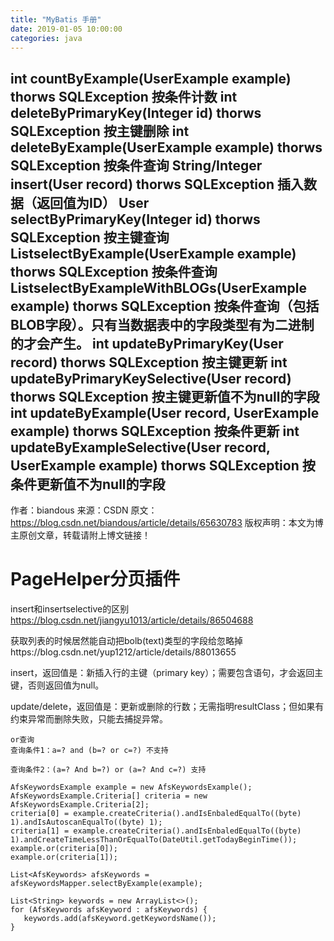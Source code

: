 ```yaml
---
title: "MyBatis 手册"
date: 2019-01-05 10:00:00
categories: java
---
```


int countByExample(UserExample example) thorws SQLException	按条件计数
int deleteByPrimaryKey(Integer id) thorws SQLException	按主键删除
int deleteByExample(UserExample example) thorws SQLException	按条件查询
String/Integer insert(User record) thorws SQLException	插入数据（返回值为ID）
User selectByPrimaryKey(Integer id) thorws SQLException	按主键查询
ListselectByExample(UserExample example) thorws SQLException	按条件查询
ListselectByExampleWithBLOGs(UserExample example) thorws SQLException	按条件查询（包括BLOB字段）。只有当数据表中的字段类型有为二进制的才会产生。
int updateByPrimaryKey(User record) thorws SQLException	按主键更新
int updateByPrimaryKeySelective(User record) thorws SQLException	按主键更新值不为null的字段
int updateByExample(User record, UserExample example) thorws SQLException	按条件更新
int updateByExampleSelective(User record, UserExample example) thorws SQLException	按条件更新值不为null的字段
--------------------- 
作者：biandous 
来源：CSDN 
原文：https://blog.csdn.net/biandous/article/details/65630783 
版权声明：本文为博主原创文章，转载请附上博文链接！



# PageHelper分页插件











insert和insertselective的区别  https://blog.csdn.net/jiangyu1013/article/details/86504688

获取列表的时候居然能自动把bolb(text)类型的字段给忽略掉https://blog.csdn.net/yup1212/article/details/88013655





insert，返回值是：新插入行的主键（primary key）；需要包含<selectKey>语句，才会返回主键，否则返回值为null。

update/delete，返回值是：更新或删除的行数；无需指明resultClass；但如果有约束异常而删除失败，只能去捕捉异常。





```
or查询
查询条件1：a=? and (b=? or c=?) 不支持

查询条件2：(a=? And b=?) or (a=? And c=?) 支持

AfsKeywordsExample example = new AfsKeywordsExample();
AfsKeywordsExample.Criteria[] criteria = new AfsKeywordsExample.Criteria[2];
criteria[0] = example.createCriteria().andIsEnbaledEqualTo((byte) 1).andIsAutoscanEqualTo((byte) 1);
criteria[1] = example.createCriteria().andIsEnbaledEqualTo((byte) 1).andCreateTimeLessThanOrEqualTo(DateUtil.getTodayBeginTime());
example.or(criteria[0]);
example.or(criteria[1]);

List<AfsKeywords> afsKeywords = afsKeywordsMapper.selectByExample(example);

List<String> keywords = new ArrayList<>();
for (AfsKeywords afsKeyword : afsKeywords) {
   keywords.add(afsKeyword.getKeywordsName());
}
```



